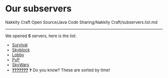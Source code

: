 # Our subservers
<font size=2>Nakkity Craft Open Source/Java Code Sharing/Nakkity Craft/subservers.list.md</size>
***
We opened **5** servers, here is the list:
- [Survival](https://github.com/Choneas/Nakkity-Craft-Open-Source/Java%20Code%20Sharing/Nakkity%20Craft/Servers/survival.server.md)
- [Skyblock](https://github.com/Choneas/Nakkity-Craft-Open-Source/Java%20Code%20Sharing/Nakkity%20Craft/Servers/aoneblockskyblock.server.md)
- [Lobby](https://github.com/Choneas/Nakkity-Craft-Open-Source/Java%20Code%20Sharing/Nakkity%20Craft/Servers/lobby.server.md)
- [PvP](https://github.com/Choneas/Nakkity-Craft-Open-Source/Java%20Code%20Sharing/Nakkity%20Craft/Servers/pvp.server.md)
- [SkyWars](https://github.com/Choneas/Nakkity-Craft-Open-Source/Java%20Code%20Sharing/Nakkity%20Craft/Servers/skywars.server.md)
- [**???????**](https://github.com/Choneas/Nakkity-Craft-Open-Source/Java%20Code%20Sharing/Nakkity%20Craft/Servers/bedwars.server.md)
❓ Do you know? These are sorted by time!
